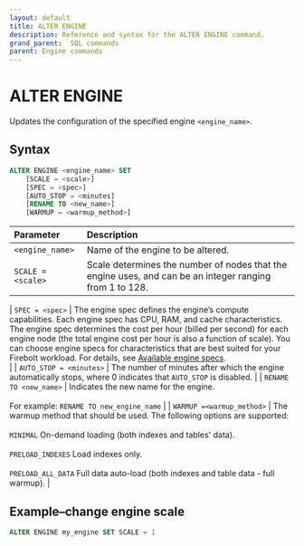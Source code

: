 ```yaml
---
layout: default
title: ALTER ENGINE
description: Reference and syntax for the ALTER ENGINE command.
grand_parent:  SQL commands
parent: Engine commands
---
```


# ALTER ENGINE

Updates the configuration of the specified engine `<engine_name>`.

<!-- Add a bit more info here as an overview? Give a bit more context  -->

## Syntax

```sql
ALTER ENGINE <engine_name> SET
    [SCALE = <scale>]
    [SPEC = <spec>]
    [AUTO_STOP = <minutes]
    [RENAME TO <new_name>]
    [WARMUP = <warmup_method>]
```

| Parameter                                                   | Description                                                                                                                                                                                                                                                                                                                                                                                                                                                                           | 
| :----------------------------------------------------------- | :------------------------------------------------------------------------------------------------------------------------------------------------------------------------------------------------------------------------------------------------------------------------------------------------------------------------------------------------------------------------------------------------------------------------------------------------------------------------------------- | 
| `<engine_name>`                                             | Name of the engine to be altered.                                                                                                                                                                                                                                                                                                                                                                                                                                                  | 
| `SCALE = <scale>` | Scale determines the number of nodes that the engine uses, and can be an integer ranging from 1 to 128.<br> | 

<!-- Break into two sentences, or remove the comma  -->

| `SPEC = <spec>`   | The engine spec defines the engine’s compute capabilities. Each engine spec has CPU, RAM, and cache characteristics. The engine spec determines the cost per hour (billed per second) for each engine node (the total engine cost per hour is also a function of scale). You can choose engine specs for characteristics that are best suited for your Firebolt workload. For details, see [Available engine specs](../../general-reference/available-engine-specs.md).<br>| 
| `AUTO_STOP = <minutes>`                                     | The number of minutes after which the engine automatically stops, where 0 indicates that `AUTO_STOP` is disabled.                                                                                                                                                                                                                                                                                                                                                                     | 
| `RENAME TO <new_name>`                                      | Indicates the new name for the engine.<br> <br>For example: `RENAME TO new_engine_name`                                                                                                                                                                                                                                                                                                                                                                         | 
| `WARMUP =<warmup_method>`                                   | The warmup method that should be used. The following options are supported:<br><br> `MINIMAL` On-demand loading (both indexes and tables' data).<br><br>`PRELOAD_INDEXES` Load indexes only.<br><br>`PRELOAD_ALL_DATA` Full data auto-load (both indexes and table data - full warmup).                                                                                                                                  | 

## Example&ndash;change engine scale

```sql
ALTER ENGINE my_engine SET SCALE = 1
```
